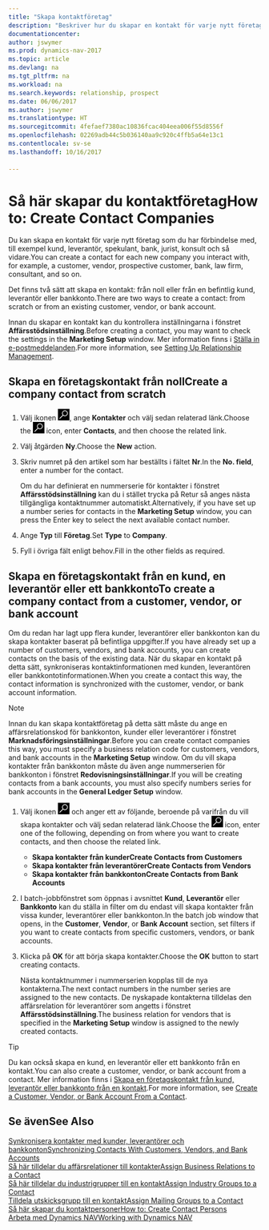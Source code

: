 ```yaml
---
title: "Skapa kontaktföretag"
description: "Beskriver hur du skapar en kontakt för varje nytt företag eller potentiellt företag som du interagerar med eller har en relation med."
documentationcenter: 
author: jswymer
ms.prod: dynamics-nav-2017
ms.topic: article
ms.devlang: na
ms.tgt_pltfrm: na
ms.workload: na
ms.search.keywords: relationship, prospect
ms.date: 06/06/2017
ms.author: jswymer
ms.translationtype: HT
ms.sourcegitcommit: 4fefaef7380ac10836fcac404eea006f55d8556f
ms.openlocfilehash: 02269adb44c5b036140aa9c920c4ffb5a64e13c1
ms.contentlocale: sv-se
ms.lasthandoff: 10/16/2017

---
```

# <a name="how-to-create-contact-companies"></a><span data-ttu-id="187fe-103">Så här skapar du kontaktföretag</span><span class="sxs-lookup"><span data-stu-id="187fe-103">How to: Create Contact Companies</span></span>
<span data-ttu-id="187fe-104">Du kan skapa en kontakt för varje nytt företag som du har förbindelse med, till exempel kund, leverantör, spekulant, bank, jurist, konsult och så vidare.</span><span class="sxs-lookup"><span data-stu-id="187fe-104">You can create a contact for each new company you interact with, for example, a customer, vendor, prospective customer, bank, law firm, consultant, and so on.</span></span>

<span data-ttu-id="187fe-105">Det finns två sätt att skapa en kontakt: från noll eller från en befintlig kund, leverantör eller bankkonto.</span><span class="sxs-lookup"><span data-stu-id="187fe-105">There are two ways to create a contact: from scratch or from an existing customer, vendor, or bank account.</span></span>

<span data-ttu-id="187fe-106">Innan du skapar en kontakt kan du kontrollera inställningarna i fönstret **Affärsstödsinställning**.</span><span class="sxs-lookup"><span data-stu-id="187fe-106">Before creating a contact, you may want to check the settings in the **Marketing Setup** window.</span></span> <span data-ttu-id="187fe-107">Mer information finns i [Ställa in e-postmeddelanden](marketing-setup-marketing.md).</span><span class="sxs-lookup"><span data-stu-id="187fe-107">For more information, see [Setting Up Relationship Management](marketing-setup-marketing.md).</span></span>

## <a name="create-a-company-contact-from-scratch"></a><span data-ttu-id="187fe-108">Skapa en företagskontakt från noll</span><span class="sxs-lookup"><span data-stu-id="187fe-108">Create a company contact from scratch</span></span>
1. <span data-ttu-id="187fe-109">Välj ikonen ![Söka efter sida eller rapport](media/ui-search/search_small.png "ikonen Söka efter sida eller rapport"), ange **Kontakter** och välj sedan relaterad länk.</span><span class="sxs-lookup"><span data-stu-id="187fe-109">Choose the ![Search for Page or Report](media/ui-search/search_small.png "Search for Page or Report icon") icon, enter **Contacts**, and then choose the related link.</span></span>
2. <span data-ttu-id="187fe-110">Välj åtgärden **Ny**.</span><span class="sxs-lookup"><span data-stu-id="187fe-110">Choose the **New** action.</span></span>
3. <span data-ttu-id="187fe-111">Skriv numret på den artikel som har beställts i fältet **Nr**.</span><span class="sxs-lookup"><span data-stu-id="187fe-111">In the **No. field**, enter a number for the contact.</span></span>

    <span data-ttu-id="187fe-112">Om du har definierat en nummerserie för kontakter i fönstret **Affärsstödsinställning** kan du i stället trycka på Retur så anges nästa tillgängliga kontaktnummer automatiskt.</span><span class="sxs-lookup"><span data-stu-id="187fe-112">Alternatively, if you have set up a number series for contacts in the **Marketing Setup** window, you can press the Enter key to select the next available contact number.</span></span>  
4. <span data-ttu-id="187fe-113">Ange **Typ** till **Företag**.</span><span class="sxs-lookup"><span data-stu-id="187fe-113">Set **Type** to **Company**.</span></span>
5. <span data-ttu-id="187fe-114">Fyll i övriga fält enligt behov.</span><span class="sxs-lookup"><span data-stu-id="187fe-114">Fill in the other fields as required.</span></span>

## <a name="to-create-a-company-contact-from-a-customer-vendor-or-bank-account"></a><span data-ttu-id="187fe-115">Skapa en företagskontakt från en kund, en leverantör eller ett bankkonto</span><span class="sxs-lookup"><span data-stu-id="187fe-115">To create a company contact from a customer, vendor, or bank account</span></span>
<span data-ttu-id="187fe-116">Om du redan har lagt upp flera kunder, leverantörer eller bankkonton kan du skapa kontakter baserat på befintliga uppgifter.</span><span class="sxs-lookup"><span data-stu-id="187fe-116">If you have already set up a number of customers, vendors, and bank accounts, you can create contacts on the basis of the existing data.</span></span> <span data-ttu-id="187fe-117">När du skapar en kontakt på detta sätt, synkroniseras kontaktinformationen med kunden, leverantören eller bankkontotinformationen.</span><span class="sxs-lookup"><span data-stu-id="187fe-117">When you create a contact this way, the contact information is synchronized with the customer, vendor, or bank account information.</span></span>

> [!NOTE]  
>   <span data-ttu-id="187fe-118">Innan du kan skapa kontaktföretag på detta sätt måste du ange en affärsrelationskod för bankkonton, kunder eller leverantörer i fönstret **Marknadsföringsinställningar**.</span><span class="sxs-lookup"><span data-stu-id="187fe-118">Before you can create contact companies this way, you must specify a business relation code for customers, vendors, and bank accounts in the **Marketing Setup** window.</span></span> <span data-ttu-id="187fe-119">Om du vill skapa kontakter från bankkonton måste du även ange nummerserien för bankkonton i fönstret **Redovisningsinställningar**.</span><span class="sxs-lookup"><span data-stu-id="187fe-119">If you will be creating contacts from a bank accounts, you must also specify numbers series for bank accounts in the **General Ledger Setup** window.</span></span>

1. <span data-ttu-id="187fe-120">Välj ikonen ![Sök efter sida eller rapport](media/ui-search/search_small.png "ikonen Sök efter sida eller rapport") och anger ett av följande, beroende på varifrån du vill skapa kontakter och välj sedan relaterad länk.</span><span class="sxs-lookup"><span data-stu-id="187fe-120">Choose the ![Search for Page or Report](media/ui-search/search_small.png "Search for Page or Report icon") icon, enter one of the following, depending on from where you want to create contacts, and then choose the related link.</span></span>
   * <span data-ttu-id="187fe-121">**Skapa kontakter från kunder**</span><span class="sxs-lookup"><span data-stu-id="187fe-121">**Create Contacts from Customers**</span></span>
   * <span data-ttu-id="187fe-122">**Skapa kontakter från leverantörer**</span><span class="sxs-lookup"><span data-stu-id="187fe-122">**Create Contacts from Vendors**</span></span>
   * <span data-ttu-id="187fe-123">**Skapa kontakter från bankkonton**</span><span class="sxs-lookup"><span data-stu-id="187fe-123">**Create Contacts from Bank Accounts**</span></span>
2. <span data-ttu-id="187fe-124">I batch-jobbfönstret som öppnas i avsnittet **Kund**, **Leverantör** eller **Bankkonto** kan du ställa in filter om du endast vill skapa kontakter från vissa kunder, leverantörer eller bankkonton.</span><span class="sxs-lookup"><span data-stu-id="187fe-124">In the batch job window that opens, in the **Customer**, **Vendor**, or **Bank Account** section, set filters if you want to create contacts from specific customers, vendors, or bank accounts.</span></span>
3. <span data-ttu-id="187fe-125">Klicka på **OK** för att börja skapa kontakter.</span><span class="sxs-lookup"><span data-stu-id="187fe-125">Choose the **OK** button to start creating contacts.</span></span>

    <span data-ttu-id="187fe-126">Nästa kontaktnummer i nummerserien kopplas till de nya kontakterna.</span><span class="sxs-lookup"><span data-stu-id="187fe-126">The next contact numbers in the number series are assigned to the new contacts.</span></span> <span data-ttu-id="187fe-127">De nyskapade kontakterna tilldelas den affärsrelation för leverantörer som angetts i fönstret **Affärsstödsinställning**.</span><span class="sxs-lookup"><span data-stu-id="187fe-127">The business relation for vendors that is specified in the **Marketing Setup** window is assigned to the newly created contacts.</span></span>

> [!TIP]  
>   <span data-ttu-id="187fe-128">Du kan också skapa en kund, en leverantör eller ett bankkonto från en kontakt.</span><span class="sxs-lookup"><span data-stu-id="187fe-128">You can also create a customer, vendor, or bank account from a contact.</span></span> <span data-ttu-id="187fe-129">Mer information finns i [Skapa en företagskontakt från kund, leverantör eller bankkonto från en kontakt](marketing-how-create-contacts-new-customers-vendors-bank-accounts.md).</span><span class="sxs-lookup"><span data-stu-id="187fe-129">For more information, see [Create a Customer, Vendor, or Bank Account From a Contact](marketing-how-create-contacts-new-customers-vendors-bank-accounts.md).</span></span>

## <a name="see-also"></a><span data-ttu-id="187fe-130">Se även</span><span class="sxs-lookup"><span data-stu-id="187fe-130">See Also</span></span>
[<span data-ttu-id="187fe-131">Synkronisera kontakter med kunder, leverantörer och bankkonton</span><span class="sxs-lookup"><span data-stu-id="187fe-131">Synchronizing Contacts With Customers, Vendors, and Bank Accounts</span></span>](marketing-synchronize-contacts-customers-vendors-bank-accounts.md)  
[<span data-ttu-id="187fe-132">Så här tilldelar du affärsrelationer till kontakter</span><span class="sxs-lookup"><span data-stu-id="187fe-132">Assign Business Relations to a Contact</span></span>](marketing-business-relations.md#AssignBusRelContact)  
[<span data-ttu-id="187fe-133">Så här tilldelar du industrigrupper till en kontakt</span><span class="sxs-lookup"><span data-stu-id="187fe-133">Assign Industry Groups to a Contact</span></span>](marketing-industry-groups.md#AssignIndustryGroupContact)  
[<span data-ttu-id="187fe-134">Tilldela utskicksgrupp till en kontakt</span><span class="sxs-lookup"><span data-stu-id="187fe-134">Assign Mailing Groups to a Contact</span></span>](marketing-mailing-groups.md#AssignMailGroupContact)  
[<span data-ttu-id="187fe-135">Så här skapar du kontaktpersoner</span><span class="sxs-lookup"><span data-stu-id="187fe-135">How to: Create Contact Persons</span></span>](marketing-create-contact-persons.md)  
[<span data-ttu-id="187fe-136">Arbeta med Dynamics NAV</span><span class="sxs-lookup"><span data-stu-id="187fe-136">Working with Dynamics NAV</span></span>](ui-work-product.md)

